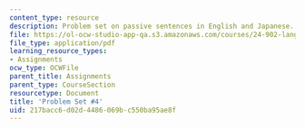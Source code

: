 ```yaml
---
content_type: resource
description: Problem set on passive sentences in English and Japanese.
file: https://ol-ocw-studio-app-qa.s3.amazonaws.com/courses/24-902-language-and-its-structure-ii-syntax-fall-2003/217bacc6d02d4486069bc550ba95ae8f_ps_4_2003.pdf
file_type: application/pdf
learning_resource_types:
- Assignments
ocw_type: OCWFile
parent_title: Assignments
parent_type: CourseSection
resourcetype: Document
title: 'Problem Set #4'
uid: 217bacc6-d02d-4486-069b-c550ba95ae8f
---
```

